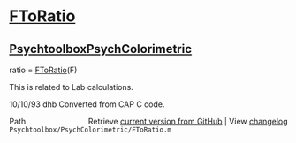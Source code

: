 # [FToRatio](FToRatio)
## [Psychtoolbox](Psychtoolbox)[PsychColorimetric](PsychColorimetric)

ratio = [FToRatio](FToRatio)(F)  
  
This is related to Lab calculations.  
  
10/10/93    dhb   Converted from CAP C code.  




<div class="code_header" style="text-align:right;">
  <span style="float:left;">Path&nbsp;&nbsp;</span> <span class="counter">Retrieve <a href=
  "https://raw.github.com/Psychtoolbox-3/Psychtoolbox-3/beta/Psychtoolbox/PsychColorimetric/FToRatio.m">current version from GitHub</a> | View <a href=
  "https://github.com/Psychtoolbox-3/Psychtoolbox-3/commits/beta/Psychtoolbox/PsychColorimetric/FToRatio.m">changelog</a></span>
</div>
<div class="code">
  <code>Psychtoolbox/PsychColorimetric/FToRatio.m</code>
</div>


